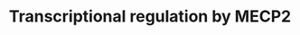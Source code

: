 ---
annotations:
- type: Disease Ontology
  value: Rett syndrome
- type: Pathway Ontology
  value: transcription pathway via transcription factor mediated signaling
authors:
- ReactomeTeam
- DeSl
- Marvin M2
- Eweitz
description: MECP2 is an X chromosome gene whose loss-of-function mutations are an
  underlying cause of the majority of Rett syndrome cases. The MECP2 gene locus consists
  of four exons. Both exon 1 and exon 2 contain translation start sites. Alternative
  splicing of the second exon results in expression of two MECP2 transcript isoforms,
  MECP2_e1 (MECP2B or MECP2alpha) and MECP2_e2 (MECP2A or MECP2beta). The N-terminus
  of the MECP2_e1 isoform, in which exon 2 is spliced out, is encoded by exon 1. The
  N-terminus of the MECP2_e2 isoforms, which includes both exon 1 and exon 2, is encoded
  by exon 2, as the exon 2 translation start site is used. Exons 3 and 4 are present
  in both isoforms. The MECP2_e2 isoform was cloned first and is therefore more extensively
  studied. The MECP2_e1 isoform is more abundant in the brain (Mnatzakanian et al.
  2004, Kriaucionis and Bird 2004, Kaddoum et al. 2013). Mecp2 isoforms show different
  expression patterns during mouse brain development and in adult brain regions (Dragich
  et al. 2007, Olson et al. 2014). While Rett syndrome mutations mainly occur in exons
  3 and 4 of MECP2, thereby affecting both MECP2 isoforms (Mnatzakanian et al. 2004),
  some mutations occur in exon 1, affecting MECP2_e1 only. No mutations have been
  described in exon 2 (Gianakopoulos et al. 2012). Knockout of Mecp2_e1 isoform in
  mice, through a naturally occurring Rett syndrome point mutation which affects the
  first translation codon of MECP2_e1, recapitulates Rett-like phenotype. Knockout
  of Mecp2_e2 isoform in mice does not result in impairment of neurologic functions
  (Yasui et al. 2014). In Mecp2 null mice, transgenic expression of either Mecp2_e1
  or Mecp2_e2 prevents development of Rett-like phenotype, with Mecp2_e1 rescuing
  more Rett-like symptoms than Mecp2_e2. This indicates that both splice variants
  can fulfill basic Mecp2 functions in the mouse brain (Kerr et al. 2012). Changes
  in gene expression upon over-expression of either MECP2_e1 or MECP2_e2 imply overlapping
  as well as distinct target genes (Orlic-Milacic et al. 2014).<p>Methyl-CpG-binding
  protein 2 encoded by the MECP2 gene binds to methylated CpG sequences in the DNA.
  The binding is not generic, however, but is affected by the underlying DNA sequence
  (Yoon et al. 2003). MECP2 binds to DNA containing 5 methylcytosine (5mC DNA), a
  DNA modification associated with transcriptional repression (Mellen et al. 2012),
  both in the context of CpG islands and outside of CpG islands (Chen et al. 2015).
  In addition, MECP2 binds to DNA containing 5 hydroxymethylcytosine (5hmC DNA), a
  DNA modification associated with transcriptional activation (Mellen et al. 2012).
  MECP2 binds to DNA as a monomer, occupying about 11 bp of the DNA. Binding of one
  MECP2 molecule facilitates binding of the second MECP2 molecule, and therefore clustering
  can occur at target sites. MECP2 binding to chromatin may be facilitated by nucleosome
  methylation (Ghosh et al. 2010).<p>MECP2 was initially proposed to act as a generic
  repressor of gene transcription. However, high throughput studies of MECP2-induced
  changes in gene expression in mouse hippocampus (Chahrour et al. 2008), and mouse
  and human cell lines (Orlic-Milacic et al. 2014) indicate that more genes are up-regulated
  than down-regulated when MECP2 is overexpressed. At least for some genes directly
  upregulated by MECP2, it was shown that a complex of MECP2 and CREB1 was involved
  in transcriptional stimulation (Chahrour et al. 2008, Chen et al. 2013).<p>MECP2
  expression is the highest in postmitotic neurons compared to other cell types, with
  MECP2 being almost as abundant as core histones. Phosphorylation of MECP2 in response
  to neuronal activity regulates binding of MECP2 to DNA, suggesting that MECP2 may
  remodel chromatin in a neuronal activity-dependent manner. The resulting changes
  in gene expression would then modulate synaptic plasticity and behavior (reviewed
  by Ebert and Greenberg 2013). In human embryonic stem cell derived Rett syndrome
  neurons, loss of MECP2 is associated with a significant reduction in transcription
  of neuronally active genes, as well as the reduction in nascent protein synthesis.
  The reduction in nascent protein synthesis can at least in part be attributed to
  the decreased activity of the PI3K/AKT/mTOR signaling pathway. Neuronal morphology
  (reduced soma size) and the level of protein synthesis in Rett neurons can be ameliorated
  by treating the cells with growth factors which activate the PI3K/AKT/mTOR cascade
  or by inhibition of PTEN, the negative regulator of AKT activation. Mitochondrial
  gene expression is also downregulated in Rett neurons, which is associated with
  a reduced capacity of the mitochondrial electron transport chain (Ricciardi et al.
  2011, Li et al. 2013). Treatment of Mecp2 null mice with IGF1 (insulin-like growth
  factor 1) reverses or ameliorates some Rett-like features such as locomotion, respiratory
  difficulties and irregular heart rate (Tropea et al. 2009).<p>MECP2 regulates expression
  of a number of ligands and receptors involved in neuronal development and function.
  Ligands regulated by MECP2 include BDNF (reviewed by Li and Pozzo-Miller 2014, and
  KhorshidAhmad et al. 2016), CRH (McGill et al. 2006, Samaco et al. 2012), SST (Somatostatin)
  (Chahrour et al. 2008), and DLL1 (Li et al. 2014). MECP2 also regulates transcription
  of genes involved in the synthesis of the neurotransmitter GABA â€“ GAD1 (Chao et
  al. 2010) and GAD2 (Chao et al. 2010, He et al. 2014). MECP2 may be involved in
  direct stimulation of transcription from the GLUD1 gene promoter, encoding mitochondrial
  glutamate dehydrogenase 1, which may be involved in the turnover of the neurotransmitter
  glutamate (Livide et al. 2015). Receptors regulated by MECP2 include glutamate receptor
  GRIA2 (Qiu et al. 2012), NMDA receptor subunits GRIN2A (Durand et al. 2012) and
  GRIN2B (Lee et al. 2008), opioid receptors OPRK1 (Chahrour et al. 2008) and OPRM1
  (Hwang et al. 2009, Hwang et al. 2010, Samaco et al. 2012), GPRIN1 (Chahrour et
  al. 2008), MET (Plummer et al. 2013), NOTCH1 (Li et al. 2014). Channels/transporters
  regulated by MECP2 include TRPC3 (Li et al. 2012) and SLC2A3 (Chen et al. 2013).
  MECP2 regulates transcription of FKBP5, involved in trafficking of glucocorticoid
  receptors (Nuber et al. 2005, Urdinguio et al. 2008). MECP2 is implicated in regulation
  of expression of SEMA3F (semaphorin 3F) in mouse olfactory neurons (Degano et al.
  2009). In zebrafish, Mecp2 is implicated in sensory axon guidance by direct stimulation
  of transcription of Sema5b and Robo2 (Leong et al. 2015). MECP2 may indirectly regulate
  signaling by neuronal receptor tyrosine kinases by regulating transcription of protein
  tyrosine phosphatases, PTPN1 (Krishnan et al. 2015) and PTPN4 (Williamson et al.
  2015).<p>MECP2 regulates transcription of several transcription factors involved
  in functioning of the nervous system, such as CREB1, MEF2C, RBFOX1 (Chahrour et
  al. 2008) and PPARG (Mann et al. 2010, Joss-Moore et al. 2011).<p>MECP2 associates
  with transcription and chromatin remodeling factors, such as CREB1 (Chahrour et
  al. 2008, Chen et al. 2013), the HDAC1/2-containing SIN3A co-repressor complex (Nan
  et al. 1998), and the NCoR/SMRT complex (Lyst et al. 2013, Ebert et al. 2013). There
  are contradictory reports on the interaction of MECP2 with the SWI/SNF chromatin-remodeling
  complex (Harikrishnan et al. 2005, Hu et al. 2006). Interaction of MECP2 with the
  DNA methyltransferase DNMT1 has been reported, with a concomitant increase in enzymatic
  activity of DNMT1 (Kimura and Shiota 2003).<p>In addition to DNA binding-dependent
  regulation of gene expression by MECP2, MECP2 may influence gene expression by interaction
  with components of the DROSHA microprocessor complex and the consequent change in
  the levels of mature microRNAs (Cheng et al. 2014, Tsujimura et al. 2015).<p>Increased
  MECP2 promoter methylation is observed in both male and female autism patients (Nagarajan
  et al. 2008). Regulatory elements that undergo methylation are found in the promoter
  and the first intron of MECP2 and their methylation was shown to regulate Mecp2
  expression in mice (Liyanage et al. 2013). Mouse Mecp2 promoter methylation was
  shown to be affected by stress (Franklin et al. 2010).<p>The Rett-like phenotype
  of Mecp2 null mice is reversible (Guy et al. 2007), but appropriate levels of Mecp2
  expression need to be achieved (Alvarez-Saavedra et al. 2007). When Mecp2 expression
  is restored in astrocytes of Mecp2 null mice, amelioration of Rett symptoms occurs,
  involving non-cell-autonomous positive effect on mutant neurons and increasing level
  of the excitatory glutamate transporter VGLUT1 (Lioy et al. 2011). Microglia derived
  from Mecp2 null mice releases higher than normal levels of glutamate, which has
  toxic effect on neurons. Increased glutamate secretion may be due to increased levels
  of glutaminase (Gls), involved in glutamate synthesis, and increased levels of connexin-32
  (Gjb1), involved in glutamate release, in Mecp2 null microglia (Maezawa and Jin
  2010). Targeted deletion of Mecp2 from Sim1-expressing neurons of the mouse hypothalamus
  recapitulates some Rett syndrome-like features and highlights the role of Mecp2
  in feeding behavior and response to stress (Fyffe et al. 2008).<p>Mecp2 overexpression,
  similar to MECP2 duplication syndrome, causes neurologic phenotype similar to Rett
  (Collins et al. 2004, Luikenhuis et al. 2004, Van Esch et al. 2005, Alvarez-Saavedra
  2007, Van Esch et al. 2012). The phenotype of the mouse model of the MECP2 duplication
  syndrome in adult mice is reversible when Mecp2 expression levels are corrected
  (Sztainberg et al. 2015).   View original pathway at [http://www.reactome.org/PathwayBrowser/#DIAGRAM=8986944
  Reactome].
last-edited: 2021-05-09
organisms:
- Homo sapiens
redirect_from:
- /index.php/Pathway:WP4453
- /instance/WP4453
schema-jsonld:
- '@context': https://schema.org/
  '@id': https://wikipathways.github.io/pathways/WP4453.html
  '@type': Dataset
  creator:
    '@type': Organization
    name: WikiPathways
  description: MECP2 is an X chromosome gene whose loss-of-function mutations are
    an underlying cause of the majority of Rett syndrome cases. The MECP2 gene locus
    consists of four exons. Both exon 1 and exon 2 contain translation start sites.
    Alternative splicing of the second exon results in expression of two MECP2 transcript
    isoforms, MECP2_e1 (MECP2B or MECP2alpha) and MECP2_e2 (MECP2A or MECP2beta).
    The N-terminus of the MECP2_e1 isoform, in which exon 2 is spliced out, is encoded
    by exon 1. The N-terminus of the MECP2_e2 isoforms, which includes both exon 1
    and exon 2, is encoded by exon 2, as the exon 2 translation start site is used.
    Exons 3 and 4 are present in both isoforms. The MECP2_e2 isoform was cloned first
    and is therefore more extensively studied. The MECP2_e1 isoform is more abundant
    in the brain (Mnatzakanian et al. 2004, Kriaucionis and Bird 2004, Kaddoum et
    al. 2013). Mecp2 isoforms show different expression patterns during mouse brain
    development and in adult brain regions (Dragich et al. 2007, Olson et al. 2014).
    While Rett syndrome mutations mainly occur in exons 3 and 4 of MECP2, thereby
    affecting both MECP2 isoforms (Mnatzakanian et al. 2004), some mutations occur
    in exon 1, affecting MECP2_e1 only. No mutations have been described in exon 2
    (Gianakopoulos et al. 2012). Knockout of Mecp2_e1 isoform in mice, through a naturally
    occurring Rett syndrome point mutation which affects the first translation codon
    of MECP2_e1, recapitulates Rett-like phenotype. Knockout of Mecp2_e2 isoform in
    mice does not result in impairment of neurologic functions (Yasui et al. 2014).
    In Mecp2 null mice, transgenic expression of either Mecp2_e1 or Mecp2_e2 prevents
    development of Rett-like phenotype, with Mecp2_e1 rescuing more Rett-like symptoms
    than Mecp2_e2. This indicates that both splice variants can fulfill basic Mecp2
    functions in the mouse brain (Kerr et al. 2012). Changes in gene expression upon
    over-expression of either MECP2_e1 or MECP2_e2 imply overlapping as well as distinct
    target genes (Orlic-Milacic et al. 2014).<p>Methyl-CpG-binding protein 2 encoded
    by the MECP2 gene binds to methylated CpG sequences in the DNA. The binding is
    not generic, however, but is affected by the underlying DNA sequence (Yoon et
    al. 2003). MECP2 binds to DNA containing 5 methylcytosine (5mC DNA), a DNA modification
    associated with transcriptional repression (Mellen et al. 2012), both in the context
    of CpG islands and outside of CpG islands (Chen et al. 2015). In addition, MECP2
    binds to DNA containing 5 hydroxymethylcytosine (5hmC DNA), a DNA modification
    associated with transcriptional activation (Mellen et al. 2012). MECP2 binds to
    DNA as a monomer, occupying about 11 bp of the DNA. Binding of one MECP2 molecule
    facilitates binding of the second MECP2 molecule, and therefore clustering can
    occur at target sites. MECP2 binding to chromatin may be facilitated by nucleosome
    methylation (Ghosh et al. 2010).<p>MECP2 was initially proposed to act as a generic
    repressor of gene transcription. However, high throughput studies of MECP2-induced
    changes in gene expression in mouse hippocampus (Chahrour et al. 2008), and mouse
    and human cell lines (Orlic-Milacic et al. 2014) indicate that more genes are
    up-regulated than down-regulated when MECP2 is overexpressed. At least for some
    genes directly upregulated by MECP2, it was shown that a complex of MECP2 and
    CREB1 was involved in transcriptional stimulation (Chahrour et al. 2008, Chen
    et al. 2013).<p>MECP2 expression is the highest in postmitotic neurons compared
    to other cell types, with MECP2 being almost as abundant as core histones. Phosphorylation
    of MECP2 in response to neuronal activity regulates binding of MECP2 to DNA, suggesting
    that MECP2 may remodel chromatin in a neuronal activity-dependent manner. The
    resulting changes in gene expression would then modulate synaptic plasticity and
    behavior (reviewed by Ebert and Greenberg 2013). In human embryonic stem cell
    derived Rett syndrome neurons, loss of MECP2 is associated with a significant
    reduction in transcription of neuronally active genes, as well as the reduction
    in nascent protein synthesis. The reduction in nascent protein synthesis can at
    least in part be attributed to the decreased activity of the PI3K/AKT/mTOR signaling
    pathway. Neuronal morphology (reduced soma size) and the level of protein synthesis
    in Rett neurons can be ameliorated by treating the cells with growth factors which
    activate the PI3K/AKT/mTOR cascade or by inhibition of PTEN, the negative regulator
    of AKT activation. Mitochondrial gene expression is also downregulated in Rett
    neurons, which is associated with a reduced capacity of the mitochondrial electron
    transport chain (Ricciardi et al. 2011, Li et al. 2013). Treatment of Mecp2 null
    mice with IGF1 (insulin-like growth factor 1) reverses or ameliorates some Rett-like
    features such as locomotion, respiratory difficulties and irregular heart rate
    (Tropea et al. 2009).<p>MECP2 regulates expression of a number of ligands and
    receptors involved in neuronal development and function. Ligands regulated by
    MECP2 include BDNF (reviewed by Li and Pozzo-Miller 2014, and KhorshidAhmad et
    al. 2016), CRH (McGill et al. 2006, Samaco et al. 2012), SST (Somatostatin) (Chahrour
    et al. 2008), and DLL1 (Li et al. 2014). MECP2 also regulates transcription of
    genes involved in the synthesis of the neurotransmitter GABA â€“ GAD1 (Chao et
    al. 2010) and GAD2 (Chao et al. 2010, He et al. 2014). MECP2 may be involved in
    direct stimulation of transcription from the GLUD1 gene promoter, encoding mitochondrial
    glutamate dehydrogenase 1, which may be involved in the turnover of the neurotransmitter
    glutamate (Livide et al. 2015). Receptors regulated by MECP2 include glutamate
    receptor GRIA2 (Qiu et al. 2012), NMDA receptor subunits GRIN2A (Durand et al.
    2012) and GRIN2B (Lee et al. 2008), opioid receptors OPRK1 (Chahrour et al. 2008)
    and OPRM1 (Hwang et al. 2009, Hwang et al. 2010, Samaco et al. 2012), GPRIN1 (Chahrour
    et al. 2008), MET (Plummer et al. 2013), NOTCH1 (Li et al. 2014). Channels/transporters
    regulated by MECP2 include TRPC3 (Li et al. 2012) and SLC2A3 (Chen et al. 2013).
    MECP2 regulates transcription of FKBP5, involved in trafficking of glucocorticoid
    receptors (Nuber et al. 2005, Urdinguio et al. 2008). MECP2 is implicated in regulation
    of expression of SEMA3F (semaphorin 3F) in mouse olfactory neurons (Degano et
    al. 2009). In zebrafish, Mecp2 is implicated in sensory axon guidance by direct
    stimulation of transcription of Sema5b and Robo2 (Leong et al. 2015). MECP2 may
    indirectly regulate signaling by neuronal receptor tyrosine kinases by regulating
    transcription of protein tyrosine phosphatases, PTPN1 (Krishnan et al. 2015) and
    PTPN4 (Williamson et al. 2015).<p>MECP2 regulates transcription of several transcription
    factors involved in functioning of the nervous system, such as CREB1, MEF2C, RBFOX1
    (Chahrour et al. 2008) and PPARG (Mann et al. 2010, Joss-Moore et al. 2011).<p>MECP2
    associates with transcription and chromatin remodeling factors, such as CREB1
    (Chahrour et al. 2008, Chen et al. 2013), the HDAC1/2-containing SIN3A co-repressor
    complex (Nan et al. 1998), and the NCoR/SMRT complex (Lyst et al. 2013, Ebert
    et al. 2013). There are contradictory reports on the interaction of MECP2 with
    the SWI/SNF chromatin-remodeling complex (Harikrishnan et al. 2005, Hu et al.
    2006). Interaction of MECP2 with the DNA methyltransferase DNMT1 has been reported,
    with a concomitant increase in enzymatic activity of DNMT1 (Kimura and Shiota
    2003).<p>In addition to DNA binding-dependent regulation of gene expression by
    MECP2, MECP2 may influence gene expression by interaction with components of the
    DROSHA microprocessor complex and the consequent change in the levels of mature
    microRNAs (Cheng et al. 2014, Tsujimura et al. 2015).<p>Increased MECP2 promoter
    methylation is observed in both male and female autism patients (Nagarajan et
    al. 2008). Regulatory elements that undergo methylation are found in the promoter
    and the first intron of MECP2 and their methylation was shown to regulate Mecp2
    expression in mice (Liyanage et al. 2013). Mouse Mecp2 promoter methylation was
    shown to be affected by stress (Franklin et al. 2010).<p>The Rett-like phenotype
    of Mecp2 null mice is reversible (Guy et al. 2007), but appropriate levels of
    Mecp2 expression need to be achieved (Alvarez-Saavedra et al. 2007). When Mecp2
    expression is restored in astrocytes of Mecp2 null mice, amelioration of Rett
    symptoms occurs, involving non-cell-autonomous positive effect on mutant neurons
    and increasing level of the excitatory glutamate transporter VGLUT1 (Lioy et al.
    2011). Microglia derived from Mecp2 null mice releases higher than normal levels
    of glutamate, which has toxic effect on neurons. Increased glutamate secretion
    may be due to increased levels of glutaminase (Gls), involved in glutamate synthesis,
    and increased levels of connexin-32 (Gjb1), involved in glutamate release, in
    Mecp2 null microglia (Maezawa and Jin 2010). Targeted deletion of Mecp2 from Sim1-expressing
    neurons of the mouse hypothalamus recapitulates some Rett syndrome-like features
    and highlights the role of Mecp2 in feeding behavior and response to stress (Fyffe
    et al. 2008).<p>Mecp2 overexpression, similar to MECP2 duplication syndrome, causes
    neurologic phenotype similar to Rett (Collins et al. 2004, Luikenhuis et al. 2004,
    Van Esch et al. 2005, Alvarez-Saavedra 2007, Van Esch et al. 2012). The phenotype
    of the mouse model of the MECP2 duplication syndrome in adult mice is reversible
    when Mecp2 expression levels are corrected (Sztainberg et al. 2015).   View original
    pathway at [http://www.reactome.org/PathwayBrowser/#DIAGRAM=8986944 Reactome].
  keywords:
  - MET
  - 'GRIN2A gene '
  - FKBP5 gene
  - DLL1
  - SIN3A:HDAC1,HDAC2
  - 'TRPC3 gene '
  - MET gene
  - 'DLL1 gene '
  - MECP2:NOTCH1 gene
  - miR-132 RISC
  - PTPN1
  - 'OPRM1 gene '
  - NOTCH1 gene
  - 'Ca2+ '
  - NCoR/SMRT complex
  - MECP2:SIN3A:HDAC1
  - 'p-T287-CAMK2G '
  - 'TNRC6B '
  - GRIN2B
  - 'p-T286-CAMK2A '
  - MOBP
  - MECP2:SIN3A:HDAC1:BDNF gene
  - 5mC-DNA
  - MECP2:5hmC-DNA
  - OPRK1
  - and Processing
  - p-S133-CREB1:MIR132
  - 'PRKACA '
  - 'GAD2 gene '
  - 'p-S423-MECP2_e2 '
  - 'SST gene '
  - MECP2:DLL1 gene
  - 'p-S133-CREB1 '
  - MECP2:GPRIN1 gene
  - DGCR8
  - GRIN2B gene
  - miR-137 RISC
  - GPRIN1
  - MIR132 gene
  - Signaling by NOTCH
  - AURKB
  - MECP2:HTT
  - LBR
  - 'p-S80-MECP2_e2 '
  - SLC2A3 gene
  - gene
  - MECP2:SIN3A:HDAC1,HDAC2
  - 'miR-132-5p '
  - OPRM1 gene
  - homodimer
  - 'GPRIN1 gene '
  - MECP2:GRIN2A gene
  - PTPN1 gene
  - MECP2:SIN3A:HDAC1:HDAC2
  - MECP2:RBFOX1 gene
  - 'TBL1XR1 '
  - MECP2:MEF2C gene
  - 'TBL1X '
  - 'p-T287-CAMK2B '
  - MECP2:DGCR8
  - 'IRAK1 gene '
  - MECP2:IRAK1 gene
  - 'MECP2_e1 '
  - 'MECP2_e2 '
  - p-S80-MECP2
  - PVALB
  - 'CALM1 '
  - Active PRKACA,CaMK
  - 'MIR132 gene '
  - MIR137 gene
  - MECP2:SIN3A:HDAC1:HDAC2:GRIA2 gene
  - 'HTT '
  - PTPN4
  - MECP2:MET gene
  - SGK1 gene
  - 'GAD1 gene '
  - SLC2A3
  - 'CRH gene '
  - p-S423-MECP2
  - CRH gene
  - TRPC3 gene
  - CREB1
  - BDNF
  - MOBP gene
  - 'OPRK1 gene '
  - OPRK1 gene
  - MECP2:GAMT gene
  - 'NOTCH1 gene '
  - HTT
  - 'HDAC3 '
  - 'EIF2C1 '
  - MECP2:CREB1 gene
  - SOX2
  - 'p-T308-MECP2_e2 '
  - PVALB gene
  - p-T308-MECP2
  - 'PTEN mRNA '
  - complex
  - 'CAMK4 '
  - '5hmC-DNA '
  - p-S133-CREB1
  - 'MOV10 '
  - 'TNRC6A '
  - 'EIF2C3 '
  - MECP2:GRIN2B gene
  - GAD1 gene
  - 'RBFOX1 gene '
  - BDNF gene
  - 'p-S435-MECP2_e1 '
  - IV
  - MECP2:PTPN1 gene
  - SST gene
  - 'AGO2 '
  - MECP2:PPARG gene
  - 'MOBP gene '
  - Active CaMK IV,(CaMK
  - MECP2:GAD2 gene
  - MECP2:p-S133-CREB1:SLC2A3 gene
  - 5hmC-DNA
  - 'SOX2 '
  - 'HDAC2 '
  - CRH
  - 'p-T320-MeCP2_e1 '
  - RISC
  - FOXG1
  - 'FOXG1 '
  - dimers
  - RBFOX1
  - 'FKBP5 gene '
  - FKBP5
  - 'PPARG gene '
  - TRPC3(1-848)
  - PTEN mRNA:miR-137
  - GAD2 gene
  - 'HDAC1 '
  - 'NCOR1 '
  - 'PVALB gene '
  - 'MET gene '
  - IRAK1 gene
  - 'GRIN2B gene '
  - 'GPS2 '
  - 'CREB1 gene '
  - MEF2C gene
  - GRIA2
  - MECP2 mRNA
  - RBFOX1 gene
  - Somatostatin
  - MECP2 mRNA:miR-132
  - 'SST(89-116) '
  - Pre-NOTCH Expression
  - CREB1 gene
  - PXLP-K405-GAD1
  - MEF2C
  - MECP2:TRPC3 gene
  - 'SGK1 gene '
  - MECP2:FKBP5 gene
  - MECP2:SGK1 gene
  - 'NCOR2 '
  - GRIN2A gene
  - 'MECP2_e1 mRNA '
  - 'SLC2A3 gene '
  - MECP2:p-S133-CREB1:SST gene
  - MECP2:PVALB gene
  - GRIN2A
  - MECP2:CRH gene
  - IRAK1
  - MECP2
  - MECP2:GAD1 gene
  - 'TNRC6C '
  - 'EIF2C4 '
  - MECP2:SOX2:MIR137
  - PPARG gene
  - 'MIR137 gene '
  - DLL1 gene
  - 'miR-137 '
  - GRIA2 gene
  - PXLP-K396-GAD2
  - II)
  - 'SST(103-116) '
  - SGK1
  - ADP
  - MECP2:SIN3A:HDAC1:HDAC1:OPRM1 gene
  - 'BDNF gene '
  - 'PTPN4 gene '
  - 'p-S92-MECP2_e1 '
  - PTEN
  - 'p-T287-CAMK2D '
  - PTEN mRNA
  - MECP2:LBR
  - 'PTPN1 gene '
  - HIPK2
  - GAMT gene
  - 'DGCR8 '
  - OPRM1
  - 'GRIA2 gene '
  - MECP2:OPRK1 gene
  - MECP2:FOXG1
  - NOTCH1 mRNA
  - ATP
  - PPARG
  - PTPN4 gene
  - GAMT
  - 'MEF2C gene '
  - GPRIN1 gene
  - '5mC-DNA '
  - 'SIN3A '
  - MECP2:NCoR/SMRT
  - 'MECP2_e2 mRNA '
  - 'LBR '
  - MECP2:p-S133-CREB1
  - MECP2:MOBP gene
  - MECP2:PTPN4 gene
  - MECP2:5mC-DNA
  - 'GAMT gene '
  license: CC0
  name: Transcriptional regulation by MECP2
seo: CreativeWork
title: Transcriptional regulation by MECP2
wpid: WP4453
---
